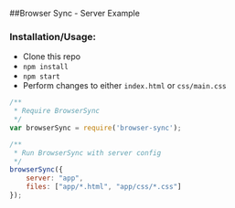 ##Browser Sync - Server Example

### Installation/Usage:

- Clone this repo
- `npm install`
- `npm start`
- Perform changes to either `index.html` or `css/main.css`

```js
/**
 * Require BrowserSync
 */
var browserSync = require('browser-sync');

/**
 * Run BrowserSync with server config
 */
browserSync({
    server: "app",
    files: ["app/*.html", "app/css/*.css"]
});
```

